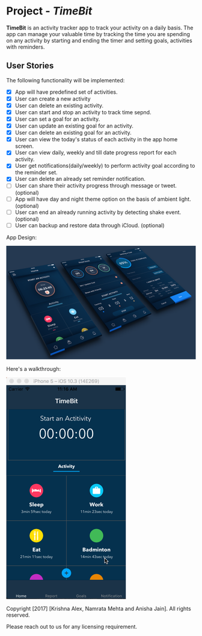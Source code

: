 # Project - *TimeBit*

**TimeBit** is an activity tracker app to track your activity on a daily basis. The app can manage your valuable time by tracking the time you are spending on any activity by starting and ending the timer and setting goals, activities with reminders.

## User Stories

The following functionality will be implemented:

- [x] App will have predefined set of activities.
- [x] User can create a new activity 
- [X] User can delete an existing activity.
- [x] User can start and stop an activity to track time sepnd. 
- [x] User can set a goal for an activity.
- [x] User can update an existing goal for an activity.
- [x] User can delete an existing goal for an activity.
- [x] User can view the today's status of each activity in the app home screen.
- [X] User can view daily, weekly and till date progress report for each activity.
- [X] User get notifications(daily/weekly) to perform activity goal according to the reminder set.
- [X] User can delete an already set reminder notification. 
- [ ] User can share their activity progress through message or tweet. (optional)
- [ ] App will have day and night theme option on the basis of ambient light. (optional) 
- [ ] User can end an already running activity by detecting shake event. (optional)
- [ ] User can backup and restore data through iCloud. (optional)

App Design:

![App Design](/Allscreens.png?raw=true "App Design Screenshot")


Here's a walkthrough:

![Animated Screenshot](/TimeBitDemoSprint2.gif?raw=true "Animated Screenshot")


Copyright [2017] [Krishna Alex, Namrata Mehta and Anisha Jain]. All rights reserved.

Please reach out to us for any licensing requirement.
